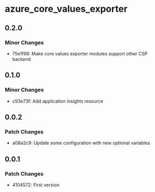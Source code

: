# azure_core_values_exporter

## 0.2.0

### Minor Changes

- 75e1f98: Make core values exporter modules support other CSP backend

## 0.1.0

### Minor Changes

- c93e73f: Add application insights resource

## 0.0.2

### Patch Changes

- a08a2c9: Update some configuration with new optional variables

## 0.0.1

### Patch Changes

- 4104572: First version
